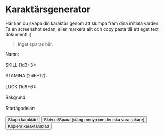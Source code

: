 # Karaktärsgenerator

Här kan du skapa din karaktär genom att slumpa fram dina initiala värden. Ta en screenshot sedan, eller markera allt och copy pasta till ett eget text dokument! :)
> Inget sparas här.

<script src="//cdn.jsdelivr.net/npm/marked/marked.min.js"></script>
<script src="assets/character-generator.js"></script>
<script src="ascii-ansikte.js"></script>
<div class="generator-container">
    <label for="name">Namn:</label>
    <div id="name" contenteditable="true" class="editable-field"></div>
    <label for="skill">SKILL (1d3+3):</label>
    <div id="skill" contenteditable="true" class="editable-field"></div>
    <label for="stamina">STAMINA (2d6+12):</label>
    <div id="stamina" contenteditable="true" class="editable-field"></div>
    <label for="luck">LUCK (1d6+6):</label>
    <div id="luck" contenteditable="true" class="editable-field"></div>
    <label for="background">Bakgrund:</label>
    <div id="background" contenteditable="true" class="editable-field"></div>
    <label for="possessions">Startägodelar:</label>
<div id="possessions" contenteditable="true" class="editable-field"></div>
    <button onclick="slumpaKaraktar()">Skapa karaktär!</button>
    <button onclick="printCharacterSheet()">Skriv ut/Spara (stäng menyn om den ska vara rakare)</button>
    <button onclick="copyCharacterSheet()">Kopiera karaktärsblad</button>
</div>
